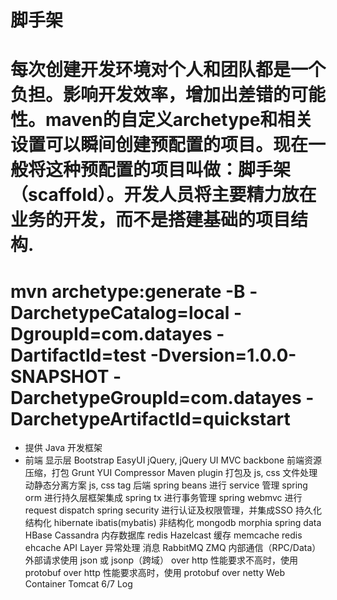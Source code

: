 # 脚手架

# 每次创建开发环境对个人和团队都是一个负担。影响开发效率，增加出差错的可能性。maven的自定义archetype和相关设置可以瞬间创建预配置的项目。现在一般将这种预配置的项目叫做：脚手架（scaffold）。开发人员将主要精力放在业务的开发，而不是搭建基础的项目结构.
# mvn archetype:generate -B -DarchetypeCatalog=local -DgroupId=com.datayes -DartifactId=test -Dversion=1.0.0-SNAPSHOT -DarchetypeGroupId=com.datayes -DarchetypeArtifactId=quickstart

* 提供 Java 开发框架
* 前端
  显示层
  Bootstrap
  EasyUI
  jQuery, jQuery UI
  MVC
  backbone
  前端资源压缩，打包
  Grunt
  YUI Compressor
  Maven plugin 打包及 js, css 文件处理
  动静态分离方案
  js, css tag
  后端
  spring beans 进行 service 管理
  spring orm 进行持久层框架集成
  spring tx 进行事务管理
  spring webmvc 进行 request dispatch
  spring security 进行认证及权限管理，并集成SSO
  持久化
  结构化
  hibernate
  ibatis(mybatis)
  非结构化
  mongodb
  morphia
  spring data
  HBase
  Cassandra
  内存数据库
  redis
  Hazelcast
  缓存
  memcache
  redis
  ehcache
  API Layer
  异常处理
  消息
  RabbitMQ
  ZMQ
  内部通信（RPC/Data）
  外部请求使用 json 或 jsonp（跨域） over http
  性能要求不高时，使用 protobuf over http
  性能要求高时，使用 protobuf over netty
  Web Container
  Tomcat 6/7
  Log
